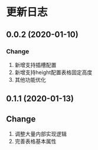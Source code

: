 # 更新日志

## 0.0.2 (2020-01-10)

### Change

1. 新增支持插槽配置
2. 新增支持height配置表格固定高度
3. 其他功能优化

## 0.1.1 (2020-01-13)

## Change
1. 调整大量内部实现逻辑
2. 完善表格基本属性



